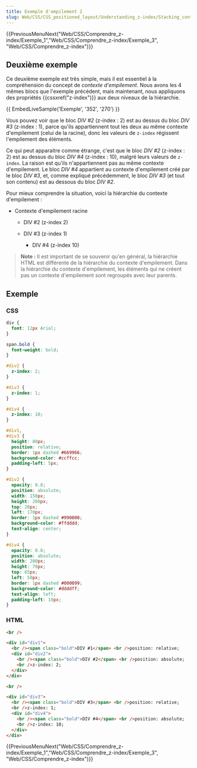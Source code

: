 ```yaml
---
title: Exemple d'empilement 2
slug: Web/CSS/CSS_positioned_layout/Understanding_z-index/Stacking_context_example_2
---
```


{{PreviousMenuNext("Web/CSS/Comprendre_z-index/Exemple_1","Web/CSS/Comprendre_z-index/Exemple_3", "Web/CSS/Comprendre_z-index")}}

## Deuxième exemple

Ce deuxième exemple est très simple, mais il est essentiel à la compréhension du concept de _contexte d'empilement_. Nous avons les 4 mêmes blocs que l'exemple précédent, mais maintenant, nous appliquons des propriétés {{cssxref("z-index")}} aux deux niveaux de la hiérarchie.

{{ EmbedLiveSample('Exemple', '352', '270') }}

Vous pouvez voir que le bloc _DIV #2_ (z-index&nbsp;: 2) est au dessus du bloc _DIV #3_ (z-index&nbsp;: 1), parce qu'ils appartiennent tout les deux au même contexte d'empilement (celui de la racine), donc les valeurs de `z-index` régissent l'empilement des éléments.

Ce qui peut apparaitre comme étrange, c'est que le bloc _DIV #2_ (z-index&nbsp;: 2) est au dessus du bloc _DIV #4_ (z-index&nbsp;: 10), malgré leurs valeurs de `z-index`. La raison est qu'ils n'appartiennent pas au même contexte d'empilement. Le bloc _DIV #4_ appartient au contexte d'empilement créé par le bloc _DIV #3_, et, comme expliqué précédemment, le bloc _DIV #3_ (et tout son contenu) est au dessous du bloc _DIV #2_.

Pour mieux comprendre la situation, voici la hiérarchie du contexte d'empilement&nbsp;:

- Contexte d'empilement racine

  - DIV #2 (z-index 2)
  - DIV #3 (z-index 1)

    - DIV #4 (z-index 10)

> **Note :** Il est important de se souvenir qu'en général, la hiérarchie HTML est différente de la hiérarchie du contexte d'empilement. Dans la hiérarchie du contexte d'empilement, les éléments qui ne créent pas un contexte d'empilement sont regroupés avec leur parents.

## Exemple

### CSS

```css
div {
  font: 12px Arial;
}

span.bold {
  font-weight: bold;
}

#div2 {
  z-index: 2;
}

#div3 {
  z-index: 1;
}

#div4 {
  z-index: 10;
}

#div1,
#div3 {
  height: 80px;
  position: relative;
  border: 1px dashed #669966;
  background-color: #ccffcc;
  padding-left: 5px;
}

#div2 {
  opacity: 0.8;
  position: absolute;
  width: 150px;
  height: 200px;
  top: 20px;
  left: 170px;
  border: 1px dashed #990000;
  background-color: #ffdddd;
  text-align: center;
}

#div4 {
  opacity: 0.8;
  position: absolute;
  width: 200px;
  height: 70px;
  top: 65px;
  left: 50px;
  border: 1px dashed #000099;
  background-color: #ddddff;
  text-align: left;
  padding-left: 10px;
}
```

### HTML

```html
<br />

<div id="div1">
  <br /><span class="bold">DIV #1</span> <br />position: relative;
  <div id="div2">
    <br /><span class="bold">DIV #2</span> <br />position: absolute;
    <br />z-index: 2;
  </div>
</div>

<br />

<div id="div3">
  <br /><span class="bold">DIV #3</span> <br />position: relative;
  <br />z-index: 1;
  <div id="div4">
    <br /><span class="bold">DIV #4</span> <br />position: absolute;
    <br />z-index: 10;
  </div>
</div>
```

{{PreviousMenuNext("Web/CSS/Comprendre_z-index/Exemple_1","Web/CSS/Comprendre_z-index/Exemple_3", "Web/CSS/Comprendre_z-index")}}
